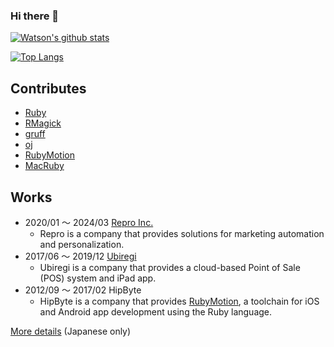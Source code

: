 ### Hi there 👋

<!--
**Watson1978/Watson1978** is a ✨ _special_ ✨ repository because its `README.md` (this file) appears on your GitHub profile.

Here are some ideas to get you started:

- 🔭 I’m currently working on ...
- 🌱 I’m currently learning ...
- 👯 I’m looking to collaborate on ...
- 🤔 I’m looking for help with ...
- 💬 Ask me about ...
- 📫 How to reach me: ...
- 😄 Pronouns: ...
- ⚡ Fun fact: ...
-->

[![Watson's github stats](https://github-readme-stats.vercel.app/api?username=Watson1978)](https://github.com/Watson1978)

[![Top Langs](https://github-readme-stats.vercel.app/api/top-langs/?username=Watson1978&theme=buefy&&hide=html,css,scss)](https://github.com/Watson1978)

## Contributes
- [Ruby](https://github.com/ruby/ruby)
- [RMagick](https://github.com/rmagick/rmagick)
- [gruff](https://github.com/topfunky/gruff)
- [oj](https://github.com/ohler55/oj)
- [RubyMotion](https://github.com/hipbyte/RubyMotion)
- [MacRuby](https://github.com/MacRuby/MacRuby)

## Works
- 2020/01 〜 2024/03 [Repro Inc.](https://repro.io/)
  - Repro is a company that provides solutions for marketing automation and personalization.
- 2017/06 〜 2019/12 [Ubiregi](https://ubiregi.jp/)
  - Ubiregi is a company that provides a cloud-based Point of Sale (POS) system and iPad app.
- 2012/09 〜 2017/02 HipByte
  - HipByte is a company that provides [RubyMotion](http://www.rubymotion.com/), a toolchain for iOS and Android app development using the Ruby language.

[More details](https://www.wantedly.com/id/watson1978) (Japanese only)
